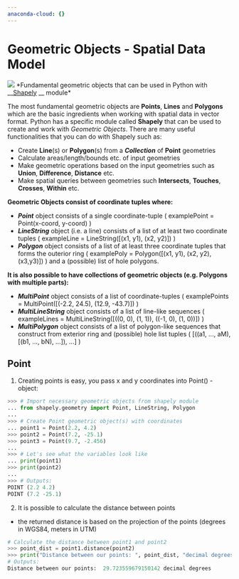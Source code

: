 ```yaml
---
anaconda-cloud: {}
---
```


# Geometric Objects - Spatial Data Model

<img src="http://www.helsinki.fi/science/accessibility/maintenance/Kuvia/SpatialDataModel.PNG">
*Fundamental geometric objects that can be used in Python with __<a href="http://toblerity.org/shapely/manual.html">Shapely</a> __ module*


The most fundamental geometric objects are __Points__, __Lines__ and __Polygons__ which are the basic ingredients when working with spatial data in vector format. 
Python has a specific module called **Shapely** that can be used to create and work with *Geometric Objects*. 
There are many useful functionalities that you can do with Shapely such as:

  - Create __Line__(s) or __Polygon__(s) from a __*Collection*__ of __Point__ geometries
  - Calculate areas/length/bounds etc. of input geometries
  - Make geometric operations based on the input geometries such as __Union__, __Difference__, __Distance__ etc.
  - Make spatial queries between geometries such __Intersects__, __Touches__, __Crosses__, __Within__ etc.
  
__Geometric Objects consist of coordinate tuples where:__

  - *__Point__* object consists of a single coordinate-tuple ( examplePoint = Point(x-coord, y-coord) )
  - *__LineString__* object (i.e. a line) consists of a list of at least two coordinate tuples ( exampleLine = LineString([(x1, y1), (x2, y2)]) )
  - *__Polygon__* object consists of a list of at least three coordinate tuples that forms the outerior ring ( examplePoly = Polygon([(x1, y1), (x2, y2), (x3,y3)]) ) and a (possible) list of hole polygons. 
  
__It is also possible to have collections of geometric objects (e.g. Polygons with multiple parts):__
  
  - *__MultiPoint__* object consists of a list of coordinate-tuples ( examplePoints = MultiPoint([(-2.2, 24.5), (12.9, -43.7)]) )
  - *__MultiLineString__* object consists of a list of line-like sequences ( exampleLines = MultiLineString([((0, 0), (1, 1)), ((-1, 0), (1, 0))]) )
  - *__MultiPolygon__* object consists of a list of polygon-like sequences that construct from exterior ring and (possible) hole list tuples ( [((a1, ..., aM), [(b1, ..., bN), ...]), ...] )

## Point

1. Creating points is easy, you pass x and y coordinates into Point() -object:

```python
>>> # Import necessary geometric objects from shapely module
... from shapely.geometry import Point, LineString, Polygon
...
>>> # Create Point geometric object(s) with coordinates
... point1 = Point(2.2, 4.2)
>>> point2 = Point(7.2, -25.1)
>>> point3 = Point(9.7, -2.456)
...
>>> # Let's see what the variables look like
... print(point1)
>>> print(point2)
...
>>> # Outputs:
POINT (2.2 4.2)
POINT (7.2 -25.1)
```

2. It is possible to calculate the distance between points 
  - the returned distance is based on the projection of the points (degrees in WGS84, meters in UTM)

```python
# Calculate the distance between point1 and point2
>>> point_dist = point1.distance(point2)
>>> print("Distance between our points: ", point_dist, "decimal degrees")
# Outputs:
Distance between our points:  29.723559679150142 decimal degrees
```
